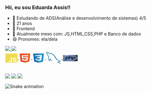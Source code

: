 ### Hii, eu sou Eduarda Assis!!

- 🔭 Estudando de ADS(Análise e desenvolvimento de sistemas) 4/5
- 🌱 21 anos
- 🧠 Frontend
- 💬 Atualmente mexo com: JS,HTML,CSS,PHP e Banco de dados
- 😄 Pronomes: ela/dela
          
<div align="start">
  <a href="https://github.com/dudsassis">
  <img height="180em" align-items="start" src="https://github-readme-stats.vercel.app/api?username=dudsassis&show_icons=true&theme=react&include_all_commits=true&count_private=true"/>
  <img height="180em align-items="start" src="https://github-readme-stats.vercel.app/api/top-langs/?username=dudsassis&layout=compact&langs_count=7&theme=react"/>
</div>

<div style=" align_items: center">
  <img align="center" alt="Duda-Js" height="30" width="40" src="https://raw.githubusercontent.com/devicons/devicon/master/icons/javascript/javascript-plain.svg">
  <img align="center" alt="Duda-HTML" height="30" width="40" src="https://raw.githubusercontent.com/devicons/devicon/master/icons/html5/html5-original.svg">
  <img align="center" alt="Duda-CSS" height="30" width="40" src="https://raw.githubusercontent.com/devicons/devicon/master/icons/css3/css3-original.svg">
  <img align="center" alt="Duda-Mysql" height="40" width="50" src="https://raw.githubusercontent.com/devicons/devicon/master/icons/mysql/mysql-original.svg"> 
  <img align="center" alt="Duda-Php" height="40" width="50" src="https://raw.githubusercontent.com/devicons/devicon/master/icons/php/php-original.svg">
</div>

##

<div> 
  <a href="https://www.instagram.com/dudsassis/" target="_blank"><img src="https://img.shields.io/badge/Instagram-E4405F?style=for-the-badge&logo=instagram&logoColor=white" target="_blank"></a>
  <a href = "mailto:mariaosantos8@gmail.com"><img src="https://img.shields.io/badge/-Gmail-%23333?style=for-the-badge&logo=gmail&logoColor=red" target="_blank"></a>
  <a href="https://www.linkedin.com/in/eduarda-assis-320b7b1b7" target="_blank"><img src="https://img.shields.io/badge/-LinkedIn-%230077B5?style=for-the-badge&logo=linkedin&logoColor=white" target="_blank"></a>

</div>
          
![Snake animation](https://github.com/dudsassis/dudsassis/blob/output/github-contribution-grid-snake.svg)
